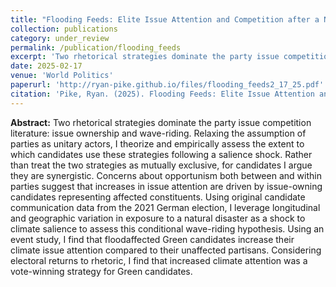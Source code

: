 ```yaml
---
title: "Flooding Feeds: Elite Issue Attention and Competition after a Natural Disaster"
collection: publications
category: under_review
permalink: /publication/flooding_feeds
excerpt: 'Two rhetorical strategies dominate the party issue competition literature: issue ownership and wave-riding. Relaxing the assumption of parties as unitary actors, I theorize and empirically assess the extent to which candidates use these strategies following a salience shock. Rather than treat the two strategies as mutually exclusive, for candidates I argue they are synergistic. Concerns about opportunism both between and within parties suggest that increases in issue attention are driven by issue-owning candidates representing affected constituents. Using original candidate communication data from the 2021 German election, I leverage longitudinal and geographic variation in exposure to a natural disaster as a shock to climate salience to assess this conditional wave-riding hypothesis. Using an event study, I find that floodaffected Green candidates increase their climate issue attention compared to their unaffected partisans. Considering electoral returns to rhetoric, I find that increased climate attention was a vote-winning strategy for Green candidates.'
date: 2025-02-17
venue: 'World Politics'
paperurl: 'http://ryan-pike.github.io/files/flooding_feeds2_17_25.pdf'
citation: 'Pike, Ryan. (2025). Flooding Feeds: Elite Issue Attention and Competition after a Natural Disasters. Working Paper.'
---
```


**Abstract:** Two rhetorical strategies dominate the party issue competition literature: issue ownership and wave-riding. Relaxing the assumption of parties as unitary actors, I theorize and empirically assess the extent to which candidates use these strategies following a salience shock. Rather than treat the two strategies as mutually exclusive, for candidates I argue they are synergistic. Concerns about opportunism both between and within parties suggest that increases in issue attention are driven by issue-owning candidates representing affected constituents. Using original candidate communication data from the 2021 German election, I leverage longitudinal and geographic variation in exposure to a natural disaster as a shock to climate salience to assess this conditional wave-riding hypothesis. Using an event study, I find that floodaffected Green candidates increase their climate issue attention compared to their unaffected partisans. Considering electoral returns to rhetoric, I find that increased climate attention was a vote-winning strategy for Green candidates. 
